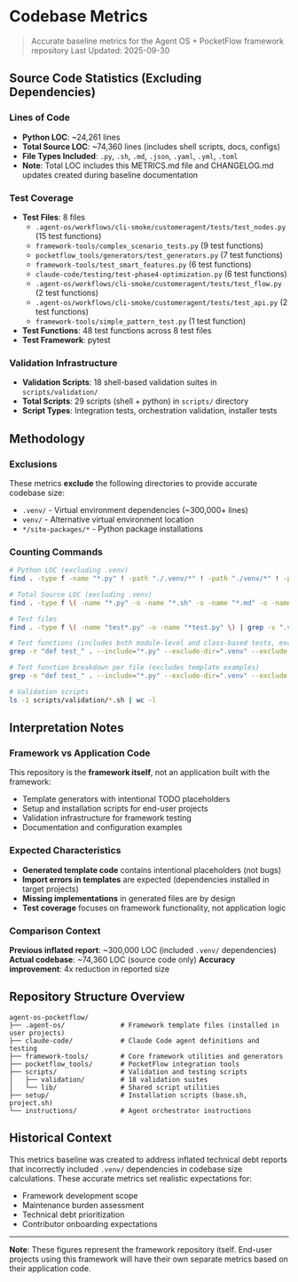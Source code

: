 # Codebase Metrics

> Accurate baseline metrics for the Agent OS + PocketFlow framework repository
> Last Updated: 2025-09-30

## Source Code Statistics (Excluding Dependencies)

### Lines of Code
- **Python LOC**: ~24,261 lines
- **Total Source LOC**: ~74,360 lines (includes shell scripts, docs, configs)
- **File Types Included**: `.py`, `.sh`, `.md`, `.json`, `.yaml`, `.yml`, `.toml`
- **Note**: Total LOC includes this METRICS.md file and CHANGELOG.md updates created during baseline documentation

### Test Coverage
- **Test Files**: 8 files
  - `.agent-os/workflows/cli-smoke/customeragent/tests/test_nodes.py` (15 test functions)
  - `framework-tools/complex_scenario_tests.py` (9 test functions)
  - `pocketflow_tools/generators/test_generators.py` (7 test functions)
  - `framework-tools/test_smart_features.py` (6 test functions)
  - `claude-code/testing/test-phase4-optimization.py` (6 test functions)
  - `.agent-os/workflows/cli-smoke/customeragent/tests/test_flow.py` (2 test functions)
  - `.agent-os/workflows/cli-smoke/customeragent/tests/test_api.py` (2 test functions)
  - `framework-tools/simple_pattern_test.py` (1 test function)
- **Test Functions**: 48 test functions across 8 test files
- **Test Framework**: pytest

### Validation Infrastructure
- **Validation Scripts**: 18 shell-based validation suites in `scripts/validation/`
- **Total Scripts**: 29 scripts (shell + python) in `scripts/` directory
- **Script Types**: Integration tests, orchestration validation, installer tests

## Methodology

### Exclusions
These metrics **exclude** the following directories to provide accurate codebase size:
- `.venv/` - Virtual environment dependencies (~300,000+ lines)
- `venv/` - Alternative virtual environment location
- `*/site-packages/*` - Python package installations

### Counting Commands
```bash
# Python LOC (excluding .venv)
find . -type f -name "*.py" ! -path "./.venv/*" ! -path "./venv/*" ! -path "*/site-packages/*" | xargs wc -l | tail -1

# Total Source LOC (excluding .venv)
find . -type f \( -name "*.py" -o -name "*.sh" -o -name "*.md" -o -name "*.json" -o -name "*.yaml" -o -name "*.yml" -o -name "*.toml" \) ! -path "./.venv/*" ! -path "./venv/*" ! -path "*/site-packages/*" | xargs wc -l | tail -1

# Test files
find . -type f \( -name "test*.py" -o -name "*test.py" \) | grep -v ".venv" | wc -l

# Test functions (includes both module-level and class-based tests, excludes template examples)
grep -r "def test_" . --include="*.py" --exclude-dir=".venv" --exclude-dir="templates" | wc -l

# Test function breakdown per file (excludes template examples)
grep -n "def test_" . --include="*.py" --exclude-dir=".venv" --exclude-dir="templates" -r | cut -d: -f1 | sort | uniq -c

# Validation scripts
ls -1 scripts/validation/*.sh | wc -l
```

## Interpretation Notes

### Framework vs Application Code
This repository is the **framework itself**, not an application built with the framework:
- Template generators with intentional TODO placeholders
- Setup and installation scripts for end-user projects
- Validation infrastructure for framework testing
- Documentation and configuration examples

### Expected Characteristics
- **Generated template code** contains intentional placeholders (not bugs)
- **Import errors in templates** are expected (dependencies installed in target projects)
- **Missing implementations** in generated files are by design
- **Test coverage** focuses on framework functionality, not application logic

### Comparison Context
**Previous inflated report**: ~300,000 LOC (included `.venv/` dependencies)
**Actual codebase**: ~74,360 LOC (source code only)
**Accuracy improvement**: 4x reduction in reported size

## Repository Structure Overview

```
agent-os-pocketflow/
├── .agent-os/              # Framework template files (installed in user projects)
├── claude-code/            # Claude Code agent definitions and testing
├── framework-tools/        # Core framework utilities and generators
├── pocketflow_tools/       # PocketFlow integration tools
├── scripts/                # Validation and testing scripts
│   ├── validation/         # 18 validation suites
│   └── lib/                # Shared script utilities
├── setup/                  # Installation scripts (base.sh, project.sh)
└── instructions/           # Agent orchestrator instructions
```

## Historical Context

This metrics baseline was created to address inflated technical debt reports that incorrectly included `.venv/` dependencies in codebase size calculations. These accurate metrics set realistic expectations for:
- Framework development scope
- Maintenance burden assessment
- Technical debt prioritization
- Contributor onboarding expectations

---

**Note**: These figures represent the framework repository itself. End-user projects using this framework will have their own separate metrics based on their application code.
